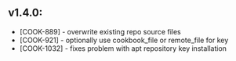 ## v1.4.0:

* [COOK-889] - overwrite existing repo source files
* [COOK-921] - optionally use cookbook\_file or remote\_file for key
* [COOK-1032] - fixes problem with apt repository key installation
